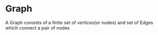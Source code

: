 # Graph

A Graph consists of a finite set of vertices(or nodes) and set of Edges which connect a pair of nodes